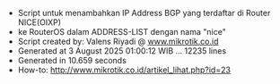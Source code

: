 - Script untuk menambahkan IP Address BGP yang terdaftar di Router NICE(OIXP)
- ke RouterOS dalam ADDRESS-LIST dengan nama "nice"
- Script created by: Valens Riyadi @ www.mikrotik.co.id
- Generated at 3 August 2025 01:00:12 WIB ... 12235 lines
- Generated in 10.659 seconds
- How-to: http://www.mikrotik.co.id/artikel_lihat.php?id=23
